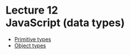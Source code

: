 <h1>
    Lecture 12<br> 
    <b>JavaScript</b> (data types)
</h1>

<ul>
    <li>
        <a href="./02.md">Primitive types</a>
    </li>
    <li>
        <a href="./03.md">Object types</a>
    </li>
</ul>
